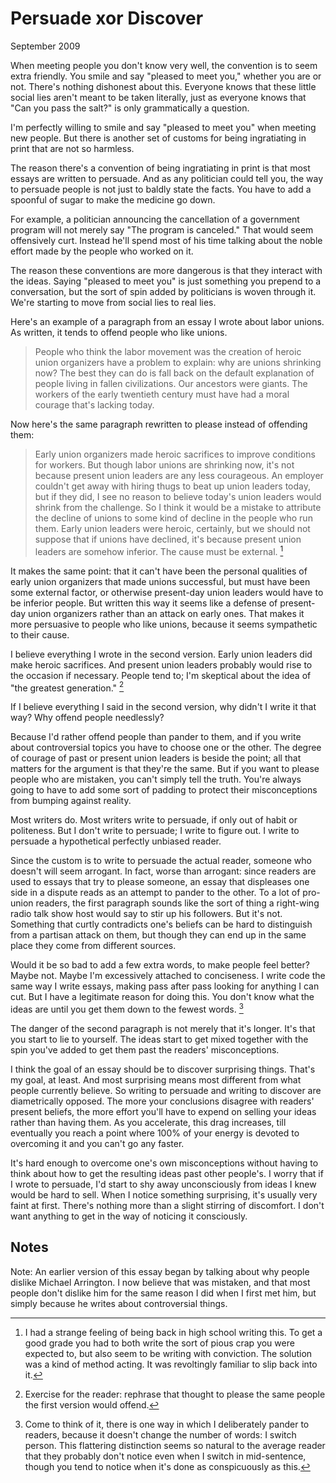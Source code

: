 # Persuade xor Discover

September 2009

When meeting people you don't know very well, the convention is to seem extra friendly. You smile and say "pleased to meet you," whether you are or not. There's nothing dishonest about this. Everyone knows that these little social lies aren't meant to be taken literally, just as everyone knows that "Can you pass the salt?" is only grammatically a question.

I'm perfectly willing to smile and say "pleased to meet you" when meeting new people. But there is another set of customs for being ingratiating in print that are not so harmless.

The reason there's a convention of being ingratiating in print is that most essays are written to persuade. And as any politician could tell you, the way to persuade people is not just to baldly state the facts. You have to add a spoonful of sugar to make the medicine go down.

For example, a politician announcing the cancellation of a government program will not merely say "The program is canceled." That would seem offensively curt. Instead he'll spend most of his time talking about the noble effort made by the people who worked on it.

The reason these conventions are more dangerous is that they interact with the ideas. Saying "pleased to meet you" is just something you prepend to a conversation, but the sort of spin added by politicians is woven through it. We're starting to move from social lies to real lies.

Here's an example of a paragraph from an essay I wrote about labor unions. As written, it tends to offend people who like unions.

> People who think the labor movement was the creation of heroic union organizers have a problem to explain: why are unions shrinking now? The best they can do is fall back on the default explanation of people living in fallen civilizations. Our ancestors were giants. The workers of the early twentieth century must have had a moral courage that's lacking today.

Now here's the same paragraph rewritten to please instead of offending them:

> Early union organizers made heroic sacrifices to improve conditions for workers. But though labor unions are shrinking now, it's not because present union leaders are any less courageous. An employer couldn't get away with hiring thugs to beat up union leaders today, but if they did, I see no reason to believe today's union leaders would shrink from the challenge. So I think it would be a mistake to attribute the decline of unions to some kind of decline in the people who run them. Early union leaders were heroic, certainly, but we should not suppose that if unions have declined, it's because present union leaders are somehow inferior. The cause must be external. [^1]

It makes the same point: that it can't have been the personal qualities of early union organizers that made unions successful, but must have been some external factor, or otherwise present-day union leaders would have to be inferior people. But written this way it seems like a defense of present-day union organizers rather than an attack on early ones. That makes it more persuasive to people who like unions, because it seems sympathetic to their cause.

I believe everything I wrote in the second version. Early union leaders did make heroic sacrifices. And present union leaders probably would rise to the occasion if necessary. People tend to; I'm skeptical about the idea of "the greatest generation." [^2]

If I believe everything I said in the second version, why didn't I write it that way? Why offend people needlessly?

Because I'd rather offend people than pander to them, and if you write about controversial topics you have to choose one or the other. The degree of courage of past or present union leaders is beside the point; all that matters for the argument is that they're the same. But if you want to please people who are mistaken, you can't simply tell the truth. You're always going to have to add some sort of padding to protect their misconceptions from bumping against reality.

Most writers do. Most writers write to persuade, if only out of habit or politeness. But I don't write to persuade; I write to figure out. I write to persuade a hypothetical perfectly unbiased reader.

Since the custom is to write to persuade the actual reader, someone who doesn't will seem arrogant. In fact, worse than arrogant: since readers are used to essays that try to please someone, an essay that displeases one side in a dispute reads as an attempt to pander to the other. To a lot of pro-union readers, the first paragraph sounds like the sort of thing a right-wing radio talk show host would say to stir up his followers. But it's not. Something that curtly contradicts one's beliefs can be hard to distinguish from a partisan attack on them, but though they can end up in the same place they come from different sources.

Would it be so bad to add a few extra words, to make people feel better? Maybe not. Maybe I'm excessively attached to conciseness. I write code the same way I write essays, making pass after pass looking for anything I can cut. But I have a legitimate reason for doing this. You don't know what the ideas are until you get them down to the fewest words. [^3]

The danger of the second paragraph is not merely that it's longer. It's that you start to lie to yourself. The ideas start to get mixed together with the spin you've added to get them past the readers' misconceptions.

I think the goal of an essay should be to discover surprising things. That's my goal, at least. And most surprising means most different from what people currently believe. So writing to persuade and writing to discover are diametrically opposed. The more your conclusions disagree with readers' present beliefs, the more effort you'll have to expend on selling your ideas rather than having them. As you accelerate, this drag increases, till eventually you reach a point where 100% of your energy is devoted to overcoming it and you can't go any faster.

It's hard enough to overcome one's own misconceptions without having to think about how to get the resulting ideas past other people's. I worry that if I wrote to persuade, I'd start to shy away unconsciously from ideas I knew would be hard to sell. When I notice something surprising, it's usually very faint at first. There's nothing more than a slight stirring of discomfort. I don't want anything to get in the way of noticing it consciously.

## Notes

[^1]: I had a strange feeling of being back in high school writing this. To get a good grade you had to both write the sort of pious crap you were expected to, but also seem to be writing with conviction. The solution was a kind of method acting. It was revoltingly familiar to slip back into it.

[^2]: Exercise for the reader: rephrase that thought to please the same people the first version would offend.

[^3]: Come to think of it, there is one way in which I deliberately pander to readers, because it doesn't change the number of words: I switch person. This flattering distinction seems so natural to the average reader that they probably don't notice even when I switch in mid-sentence, though you tend to notice when it's done as conspicuously as this.

Note: An earlier version of this essay began by talking about why people dislike Michael Arrington. I now believe that was mistaken, and that most people don't dislike him for the same reason I did when I first met him, but simply because he writes about controversial things.